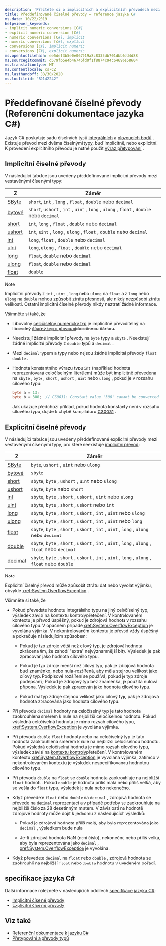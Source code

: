 ```yaml
---
description: 'Přečtěte si o implicitních a explicitních převodech mezi vestavěnými číselnými typy v jazyce C. #'
title: Předdefinované číselné převody – reference jazyka C#
ms.date: 10/22/2019
helpviewer_keywords:
- implicit numeric conversions [C#]
- explicit numeric conversion [C#]
- numeric conversions [C#], implicit
- numeric conversions [C#], explicit
- conversions [C#], implicit numeric
- conversions [C#], explicit numeric
ms.openlocfilehash: ee5def3b5e0e067919a8c8335db701dbb6dd4d88
ms.sourcegitcommit: d579fb5e4b46745fd0f1f8874c94c6469ce58604
ms.translationtype: MT
ms.contentlocale: cs-CZ
ms.lasthandoff: 08/30/2020
ms.locfileid: "89142242"
---
```

# <a name="built-in-numeric-conversions-c-reference"></a>Předdefinované číselné převody (Referenční dokumentace jazyka C#)

Jazyk C# poskytuje sadu číselných typů [integrálních](integral-numeric-types.md) a [plovoucích bodů](floating-point-numeric-types.md) . Existuje převod mezi dvěma číselnými typy, buď implicitně, nebo explicitní. K provedení explicitního převodu je nutné použít [výraz přetypování](../operators/type-testing-and-cast.md#cast-expression) .

## <a name="implicit-numeric-conversions"></a>Implicitní číselné převody

V následující tabulce jsou uvedeny předdefinované implicitní převody mezi vestavěnými číselnými typy:

|Z|Záměr|
|----------|--------|
|[SByte](integral-numeric-types.md)|`short`, `int` , `long` , `float` , `double` nebo `decimal`|
|[bytové](integral-numeric-types.md)|`short`, `ushort` , `int` , `uint` , `long` , `ulong` , `float` , `double` nebo `decimal`|
|[short](integral-numeric-types.md)|`int`, `long` , `float` , `double` nebo `decimal`|
|[ushort](integral-numeric-types.md)|`int`, `uint` , `long` , `ulong` , `float` , `double` nebo `decimal`|
|[int](integral-numeric-types.md)|`long`, `float` , `double` nebo `decimal`|
|[uint](integral-numeric-types.md)|`long`, `ulong` , `float` , `double` nebo `decimal`|
|[long](integral-numeric-types.md)|`float`, `double` nebo `decimal`|
|[ulong](integral-numeric-types.md)|`float`, `double` nebo `decimal`|
|[float](floating-point-numeric-types.md)|`double`|

> [!NOTE]
> Implicitní převody z `int` , `uint` , `long` nebo `ulong` na `float` a z `long` nebo `ulong` na `double` mohou způsobit ztrátu přesnosti, ale nikdy nezpůsobí ztrátu velikosti. Ostatní implicitní číselné převody nikdy neztratí žádné informace.

Všimněte si také, že

- Libovolný [celočíselný numerický typ](integral-numeric-types.md) je implicitně převoditelný na libovolný [číselný typ s plovoucí](floating-point-numeric-types.md)desetinnou čárkou.

- Neexistují žádné implicitní převody na `byte` typy a `sbyte` . Neexistují žádné implicitní převody z `double` typů a `decimal` .

- Mezi `decimal` typem a typy nebo nejsou žádné implicitní převody `float` `double` .

- Hodnota konstantního výrazu typu `int` (například hodnota reprezentovaná celočíselným literálem) může být implicitně převedena na `sbyte` , `byte` , `short` , `ushort` , `uint` nebo `ulong` , pokud je v rozsahu cílového typu:

  ```csharp
  byte a = 13;
  byte b = 300;  // CS0031: Constant value '300' cannot be converted to a 'byte'
  ```

  Jak ukazuje předchozí příklad, pokud hodnota konstanty není v rozsahu cílového typu, dojde k chybě kompilátoru [CS0031](../../misc/cs0031.md) .

## <a name="explicit-numeric-conversions"></a>Explicitní číselné převody

V následující tabulce jsou uvedeny předdefinované explicitní převody mezi vestavěnými číselnými typy, pro které neexistuje [implicitní převod](#implicit-numeric-conversions):

|Z|Záměr|
|----------|--------|
|[SByte](integral-numeric-types.md)|`byte`, `ushort` , `uint` nebo `ulong`|
|[bytové](integral-numeric-types.md)|`sbyte`|
|[short](integral-numeric-types.md)|`sbyte`, `byte` , `ushort` , `uint` nebo `ulong`|
|[ushort](integral-numeric-types.md)|`sbyte`, `byte` nebo `short`|
|[int](integral-numeric-types.md)|`sbyte`, `byte` , `short` , `ushort` , `uint` nebo `ulong`|
|[uint](integral-numeric-types.md)|`sbyte`, `byte` , `short` , `ushort` nebo `int`|
|[long](integral-numeric-types.md)|`sbyte`, `byte` , `short` , `ushort` , `int` , `uint` nebo `ulong`|
|[ulong](integral-numeric-types.md)|`sbyte`, `byte` , `short` , `ushort` , `int` , `uint` nebo `long`|
|[float](floating-point-numeric-types.md)|`sbyte`, `byte` , `short` , `ushort` , `int` , `uint` , `long` , `ulong` nebo `decimal`|
|[double](floating-point-numeric-types.md)|`sbyte`, `byte` , `short` , `ushort` , `int` , `uint` , `long` , `ulong` , `float` nebo `decimal`|
|[decimal](floating-point-numeric-types.md)|`sbyte`, `byte` , `short` , `ushort` , `int` , `uint` , `long` , `ulong` , `float` nebo `double`|

> [!NOTE]
> Explicitní číselný převod může způsobit ztrátu dat nebo vyvolat výjimku, obvykle <xref:System.OverflowException> .

Všimněte si také, že

- Pokud převedete hodnotu integrálního typu na jiný celočíselný typ, výsledek závisí na [kontextu kontroly](../keywords/checked-and-unchecked.md)přetečení. V kontrolovaném kontextu je převod úspěšný, pokud je zdrojová hodnota v rozsahu cílového typu. V opačném případě <xref:System.OverflowException> je vyvolána výjimka. V nekontrolovaném kontextu je převod vždy úspěšný a pokračuje následujícím způsobem:

  - Pokud je typ zdroje větší než cílový typ, je zdrojová hodnota zkrácena tím, že zahodí "extra" nejvýznamnější bity. Výsledek je pak zpracován jako hodnota cílového typu.

  - Pokud je typ zdroje menší než cílový typ, pak je zdrojová hodnota buď znaménko, nebo nula-rozšířená, aby měla stejnou velikost jako cílový typ. Podpisové rozšíření se používá, pokud je typ zdroje podepsaný; Pokud je zdrojový typ bez znaménka, je použita nulová přípona. Výsledek je pak zpracován jako hodnota cílového typu.

  - Pokud má typ zdroje stejnou velikost jako cílový typ, pak je zdrojová hodnota zpracována jako hodnota cílového typu.

- Při převodu `decimal` hodnoty na celočíselný typ je tato hodnota zaokrouhlena směrem k nule na nejbližší celočíselnou hodnotu. Pokud výsledná celočíselná hodnota je mimo rozsah cílového typu, <xref:System.OverflowException> je vyvolána výjimka.

- Při převodu `double` `float` hodnoty nebo na celočíselný typ je tato hodnota zaokrouhlena směrem k nule na nejbližší celočíselnou hodnotu. Pokud výsledná celočíselná hodnota je mimo rozsah cílového typu, výsledek závisí na [kontextu kontroly](../keywords/checked-and-unchecked.md)přetečení. V kontrolovaném kontextu <xref:System.OverflowException> je vyvolána výjimka, zatímco v nekontrolovaném kontextu je výsledek nespecifikovanou hodnotou cílového typu.

- Při převodu `double` na `float` se `double` hodnota zaokrouhluje na nejbližší `float` hodnotu. Pokud `double` je hodnota příliš malá nebo příliš velká, aby se vešla do `float` typu, výsledek je nula nebo nekonečno.

- Když převedete `float` nebo `double` na `decimal` , zdrojová hodnota se převede na `decimal` reprezentaci a v případě potřeby se zaokrouhluje na nejbližší číslo za 28 desetinným místem. V závislosti na hodnotě zdrojové hodnoty může dojít k jednomu z následujících výsledků:

  - Pokud je zdrojová hodnota příliš malá, aby byla reprezentována jako `decimal` , výsledkem bude nula.

  - Je-li zdrojová hodnota NaN (není číslo), nekonečno nebo příliš velká, aby byla reprezentována jako `decimal` , <xref:System.OverflowException> je vyvolána.

- Když převedete `decimal` na `float` nebo `double` , zdrojová hodnota se zaokrouhlí na nejbližší `float` nebo `double` hodnotu v uvedeném pořadí.

## <a name="c-language-specification"></a>specifikace jazyka C#

Další informace naleznete v následujících oddílech [specifikace jazyka C#](~/_csharplang/spec/introduction.md):

- [Implicitní číselné převody](~/_csharplang/spec/conversions.md#implicit-numeric-conversions)
- [Explicitní číselné převody](~/_csharplang/spec/conversions.md#explicit-numeric-conversions)

## <a name="see-also"></a>Viz také

- [Referenční dokumentace k jazyku C#](../index.md)
- [Přetypování a převody typů](../../programming-guide/types/casting-and-type-conversions.md)
